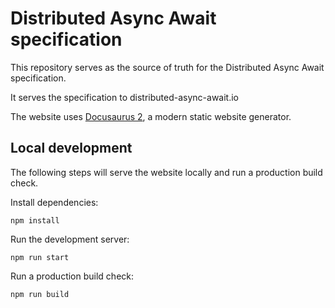 # Distributed Async Await specification

This repository serves as the source of truth for the Distributed Async Await specification.

It serves the specification to distributed-async-await.io

The website uses [Docusaurus 2](https://docusaurus.io/), a modern static website generator.

## Local development

The following steps will serve the website locally and run a production build check.

Install dependencies:

```shell
npm install
```

Run the development server:

```shell
npm run start
```

Run a production build check:

```shell
npm run build
```
